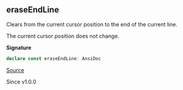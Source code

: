 ## eraseEndLine

Clears from the current cursor position to the end of the current line.

The current cursor position does not change.

**Signature**

```ts
declare const eraseEndLine: AnsiDoc
```

[Source](https://github.com/Effect-TS/effect/tree/main/packages/printer-ansi/src/AnsiDoc.ts#L212)

Since v1.0.0